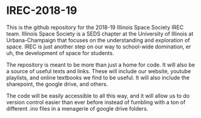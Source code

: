 # IREC-2018-19
This is the github repository for the 2018-19 Illinois Space Society IREC team. Illinois Space Society is a SEDS chapter at the University of Illinois at Urbana-Champaign that focuses on the understanding and exploration of space. IREC is just another step on our way to school-wide domination, er uh, the development of space for students.

The repository is meant to be more than just a home for code. It will also be a source of useful texts and links. These will include our website, youtube playlists, and online textbooks we find to be useful. It will also include the sharepoint, the google drive, and others.

The code will be easily accessible to all this way, and it will allow us to do version control easier than ever before instead of fumbling with a ton of different .ino files in a menagerie of google drive folders. 
